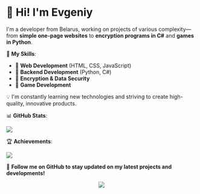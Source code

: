 # 👋 Hi! I'm Evgeniy  

I'm a developer from Belarus, working on projects of various complexity—from **simple one-page websites** to **encryption programs in C#** and **games in Python**.  

📌 **My Skills**:  
- 🔹 **Web Development** (HTML, CSS, JavaScript)  
- 🔹 **Backend Development** (Python, C#)  
- 🔹 **Encryption & Data Security**  
- 🔹 **Game Development**  

💡 I'm constantly learning new technologies and striving to create high-quality, innovative products.  

📊 **GitHub Stats**:  
<p align="left">
  <a href="https://github.com/moesha463">
    <img src="https://github-readme-stats.vercel.app/api?username=moesha463&show_icons=true&theme=tokyonight" />
  </a>
</p>

🏆 **Achievements**:  
<p align="left">
  <a href="https://github.com/moesha463">
    <img src="https://github-profile-trophy.vercel.app/?username=moesha463&theme=tokyonight"/>
  </a>
</p>

🔗 **Follow me on GitHub to stay updated on my latest projects and developments!**  
<p align="center">
  <a href="https://github.com/moesha463">
    <img src="https://img.shields.io/badge/-Follow%20on%20GitHub-181717?style=for-the-badge&logo=github&logoColor=white"/>
  </a>
</p>
